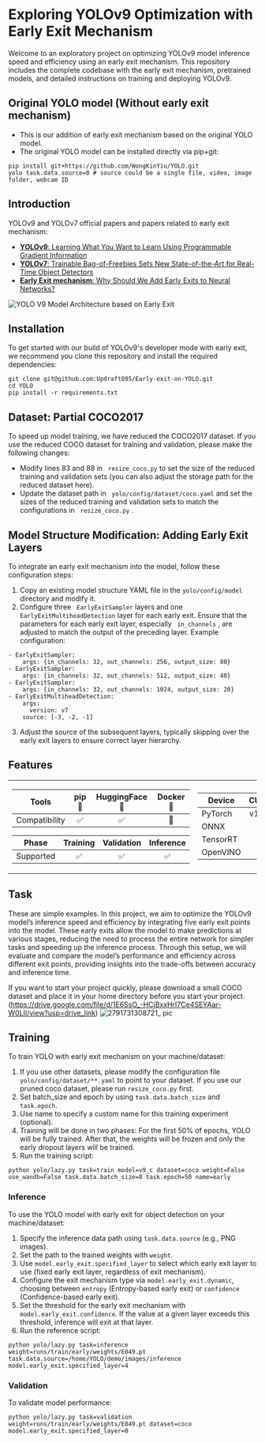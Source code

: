 # Exploring YOLOv9 Optimization with Early Exit Mechanism

<!-- > [!IMPORTANT]
> This project is currently a Work In Progress and may undergo significant changes. It is not recommended for use in production environments until further notice. Please check back regularly for updates.
>
> Use of this code is at your own risk and discretion. It is advisable to consult with the project owner before deploying or integrating into any critical systems. -->

Welcome to an exploratory project on optimizing YOLOv9 model inference speed and efficiency using an early exit mechanism. This repository includes the complete codebase with the early exit mechanism, pretrained models, and detailed instructions on training and deploying YOLOv9.

## Original YOLO model (Without early exit mechanism)
- This is our addition of early exit mechanism based on the original YOLO model.
- The original YOLO model can be installed directly via pip+git:
```shell
pip install git+https://github.com/WongKinYiu/YOLO.git
yolo task.data.source=0 # source could be a single file, video, image folder, webcam ID
```

## Introduction
YOLOv9 and YOLOv7 official papers and papers related to early exit mechanism:
- [**YOLOv9**: Learning What You Want to Learn Using Programmable Gradient Information](https://arxiv.org/abs/2402.13616)
- [**YOLOv7**: Trainable Bag-of-Freebies Sets New State-of-the-Art for Real-Time Object Detectors](https://arxiv.org/abs/2207.02696)
- [**Early Exit mechanism**: Why Should We Add Early Exits to Neural Networks?](https://doi.org/10.1007/s12559-020-09734-4)

![YOLO V9 Model Architecture based on Early Exit](https://github.com/user-attachments/assets/f4dba858-d479-4b94-aa0e-4f9955f601c9)

## Installation
To get started with our build of YOLOv9's developer mode with early exit, we recommend you clone this repository and install the required dependencies:
```shell
git clone git@github.com:Updraft095/Early-exit-on-YOLO.git
cd YOLO
pip install -r requirements.txt
```

## Dataset: Partial COCO2017
To speed up model training, we have reduced the COCO2017 dataset. If you use the reduced COCO dataset for training and validation, please make the following changes:
- Modify lines 83 and 88 in ` resize_coco.py`  to set the size of the reduced training and validation sets (you can also adjust the storage path for the reduced dataset here).
- Update the dataset path in ` yolo/config/dataset/coco.yaml`  and set the sizes of the reduced training and validation sets to match the configurations in ` resize_coco.py` .

## Model Structure Modification: Adding Early Exit Layers
To integrate an early exit mechanism into the model, follow these configuration steps:
1. Copy an existing model structure YAML file in the `yolo/config/model` directory and modify it.
2. Configure three ` EarlyExitSampler`  layers and one ` EarlyExitMultiheadDetection`  layer for each early exit. Ensure that the parameters for each early exit layer, especially ` in_channels` , are adjusted to match the output of the preceding layer. Example configuration:
```shell
- EarlyExitSampler:
    args: {in_channels: 32, out_channels: 256, output_size: 80}
- EarlyExitSampler:
    args: {in_channels: 32, out_channels: 512, output_size: 40}
- EarlyExitSampler:
    args: {in_channels: 32, out_channels: 1024, output_size: 20}
- EarlyExitMultiheadDetection:
    args:
      version: v7
    source: [-3, -2, -1]
```
3. Adjust the source of the subsequent layers, typically skipping over the early exit layers to ensure correct layer hierarchy.



## Features

<table>
<tr><td>

| Tools | pip 🐍 | HuggingFace 🤗 | Docker 🐳 |
| -------------------- | :----: | :--------------: | :-------: |
| Compatibility       | ✅     | ✅               | 🧪        |

|  Phase    | Training | Validation | Inference |
| ------------------- | :------: | :---------: | :-------: |
| Supported           | ✅       | ✅          | ✅        |

</td><td>

| Device | CUDA       | CPU       | MPS       |
| ------------------ | :---------: | :-------: | :-------: |
| PyTorch            | v1.12      | v2.3+     | v1.12     |
| ONNX               | ✅         | ✅        | -         |
| TensorRT           | ✅         | -        | -         |
| OpenVINO           | -          | 🧪        | ❔        |

</td></tr> </table>



## Task
These are simple examples. In this project, we aim to optimize the YOLOv9 model’s inference speed and efficiency by integrating five early exit points into the model. These early exits allow the model to make predictions at various stages, reducing the need to process the entire network for simpler tasks and speeding up the inference process. Through this setup, we will evaluate and compare the model’s performance and efficiency across different exit points, providing insights into the trade-offs between accuracy and inference time.

If you want to start your project quickly, please download a small COCO dataset and place it in your home directory before you start your project.
(https://drive.google.com/file/d/1E6SsO_-HCjBxxHrI7Ce4SEYAar-W0LIl/view?usp=drive_link)
![2791731308721_ pic](https://github.com/user-attachments/assets/5e0a979d-74ff-4627-bb39-28ec932e4a81)

## Training
To train YOLO with early exit mechanism on your machine/dataset:

1. If you use other datasets, please modify the configuration file `yolo/config/dataset/**.yaml` to point to your dataset. If you use our pruned coco dataset, please run `resize_coco.py` first.
2. Set batch_size and epoch by using `task.data.batch_size` and `task.epoch`.
3. Use name to specify a custom name for this training experiment (optional).
4. Training will be done in two phases: For the first 50% of epochs, YOLO will be fully trained. After that, the weights will be frozen and only the early dropout layers will be trained.
5. Run the training script:
```shell
python yolo/lazy.py task=train model=v9_c dataset=coco weight=False 
use_wandb=False task.data.batch_size=8 task.epoch=50 name=early
```

[//]: # (### Transfer Learning)

[//]: # (To perform transfer learning with YOLOv9:)

[//]: # (```shell)

[//]: # (python yolo/lazy.py task=train task.data.batch_size=8 model=v9-c dataset={dataset_config} device={cpu, mps, cuda})

[//]: # (```)

### Inference
To use the YOLO model with early exit for object detection on your machine/dataset:

1. Specify the inference data path using `task.data.source` (e.g., PNG images).
2. Set the path to the trained weights with `weight`.
3. Use `model.early_exit.specified_layer` to select which early exit layer to use (fixed early exit layer, regardless of exit mechanism).
4. Configure the exit mechanism type via `model.early_exit.dynamic`, choosing between `entropy` (Entropy-based early exit) or `confidence` (Confidence-based early exit).
5. Set the threshold for the early exit mechanism with `model.early_exit.confidence`. If the value at a given layer exceeds this threshold, inference will exit at that layer.
6. Run the reference script:
```shell
python yolo/lazy.py task=inference weight=runs/train/early/weights/E049.pt 
task.data.source=/home/YOLO/demo/images/inference model.early_exit.specified_layer=4
```

### Validation
To validate model performance:
```shell
python yolo/lazy.py task=validation weight=runs/train/early/weights/E049.pt dataset=coco model.early_exit.specified_layer=0
```

